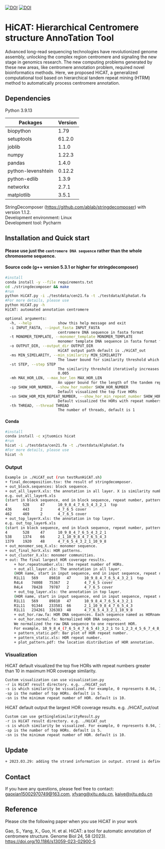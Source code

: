 [![DOI](https://zenodo.org/badge/558735701.svg)](https://zenodo.org/badge/latestdoi/558735701) [![DOI](https://github.com/xjtu-omics/HiCAT/blob/master/gb.png)](https://doi.org/10.1186/s13059-023-02900-5)
# HiCAT: Hierarchical Centromere structure AnnoTation Tool

Advanced long-read sequencing technologies have revolutionized genome assembly, unlocking the complex region centromere and signaling the new stage in genomics research. The new computing problems generated by these new areas, like centromere annotation problem, required novel bioinformatics methods. Here, we proposed HiCAT, a generalized computational tool based on hierarchical tandem repeat mining (HTRM) method to automatically process centromere annotation.
## Dependencies
Python 3.9.13

Packages  | Version |
--------- | --------|
biopython  | 1.79 |
setuptools  | 61.2.0 |
joblib  | 1.1.0 |
numpy  | 1.22.3 |
pandas  | 1.4.0 |
python-levenshtein  | 0.12.2 |
python-edlib  | 1.3.9 |
networkx  | 2.7.1 |
matplotlib  | 3.5.1 |

StringDecomposer (https://github.com/ablab/stringdecomposer) with version 1.1.2.   
Development environment: Linux  
Development tool: Pycharm  

## Installation and Quick start
#### Please use just the `centromere DNA sequence` rather than the whole chromosome sequence.
#### Source code (g++ version 5.3.1 or higher for stringdecomposer)
```Bash
#install
conda install -y --file requirements.txt
cd ./stringdecomposer && make
#run
python HiCAT.py -i ./testdata/cen21.fa -t ./testdata/AlphaSat.fa
#For more details, please use
python HiCAT.py -h
HiCAT: automated annotation centromere

optional arguments:
  -h, --help            show this help message and exit
  -i INPUT_FASTA, --input_fasta INPUT_FASTA
                        centromere DNA sequence in fasta format
  -t MONOMER_TEMPLATE, --monomer_template MONOMER_TEMPLATE
                        monomer template DNA sequence in fasta format for stringdecomposer to build block
  -o OUTPUT_DIR, --output_dir OUTPUT_DIR
                        HiCAT output path default is ./HiCAT_out
  -ms MIN_SIMILARITY, --min_similarity MIN_SIMILARITY
                        The lower bound for similarity threshold which used to remove edges in block graph, default is 0.94
  -st STEP, --step STEP
                        The similarity threshold iteratively increases from min_similarity to nearly 1 with a specific step, default is
                        0.005
  -mh MAX_HOR_LEN, --max_hor_len MAX_HOR_LEN
                        An upper bound for the length of the tandem repeat unit by default 40 monomers for improving efficiency
  -sp SHOW_HOR_NUMBER, --show_hor_number SHOW_HOR_NUMBER
                        Default visualized the top five HORs
  -sn SHOW_HOR_MIN_REPEAT_NUMBER, --show_hor_min_repeat_number SHOW_HOR_MIN_REPEAT_NUMBER
                        Default visualized the HORs with repeat numbers greater than 10
  -th THREAD, --thread THREAD
                        The number of threads, default is 1
```
#### Conda 
```Bash
#install
conda install -c xjtuomics hicat
#run
hicat -i ./testdata/cen21.fa -t ./testdata/AlphaSat.fa
#For more details, please use
hicat -h
```
### Output

```Bash
Example in ./HiCAT_out (run testRunHiCAT.sh)
+ final_decomposition.tsv: the result of stringdecomposer.
+ out_block.sequences: block sequence.
+ out_all_layerX.xls: the annotation in all layer. X is similarity number, 0 is 0.94 and 1 is 0.945 in default. Label "top" represent this region is in top layer. Label "cover" represent this region is covered by a top layer region.
e.g. out_all_layer6.xls 
(start in block sequence, end in block sequence, repeat number, pattern in monomer sequence format, type)
4       528     47      10_9_8_4_7_6_5_4_3_2_1  top
436     443     2       4_7_6_5 cover
462     469     2       4_7_6_5 cover
+ out_top_layerX.xls: the annotation in top layer. 
e.g. out_top_layer6.xls 
(start in block sequence, end in block sequence, repeat number, pattern in monomer sequence format)
4       528     47      10_9_8_4_7_6_5_4_3_2_1
538     1374    66      2_1_10_9_8_4_7_6_5_4_3
1379    1920    48      4_7_6_5_4_3_2_1_10_9_8
+ out_monomer_seq_X.xls: monomer sequence. 
+ out_final_horX.xls: HOR patterns.
+ out_cluster_X.xls: monomer communities.
+ out: The final largest HOR coverage results.
    + hor.repeatnumber.xls: the repeat number of HORs.
    + out_all_layer.xls: The annotation in all layer.
    (HOR name, start in input sequence, end in input sequence, repeat number, pattern in monomer sequence format, type)
    R1L11   569     89810   47      10_9_8_4_7_6_5_4_3_2_1  top
    R4L4    74008   75367   2       4_7_6_5 cover
    R4L4    78428   79787   2       4_7_6_5 cover
    + out_top_layer.xls: the annotation in top layer. 
    (HOR name, start in input sequence, end in input sequence, repeat number, pattern in monomer sequence format)
    R1L11   569     89810   47      10_9_8_4_7_6_5_4_3_2_1
    R1L11   91344   233581  66      2_1_10_9_8_4_7_6_5_4_3
    R1L11   234261  326383  48      4_7_6_5_4_3_2_1_10_9_8
    + out_hor.raw.fa: HOR DNA sequences. Each sequence named as HORname::start-end::strand.
    + out_hor.normal.fa: Normalized HOR DNA sequence. 
    We normalized the raw DNA sequence to one represent HOR. 
    For example, 10_9_8_4_(7_6_5_4_7_6_5_4)_3_2_1 to 1_2_3_4_5_6_7_4_8_9_10 in CEN21.
    + pattern_static.pdf: Bar plot of HOR repeat number.
    + pattern_static.xls: HOR repeat number.
    + plot_pattern.pdf: the location distribution of HOR annotation.

```

### Visualization
HiCAT default visualized the top five HORs with repeat numbers greater than 10 in maximum HOR coverage similarity. 

```Bash
Custom visualization can use visualization.py
-r is HiCAT result directory. e.g. ./HiCAT_out
-s is which similarity be visualized. For example, 0 represents 0.94, 1 represents 0.945 and 2 represents 0.95 in default.
-sp is the number of top HORs. default is 5.
-sn is the minimum repeat number of HOR. default is 10.
```
HiCAT default output the largest HOR coverage results. e.g. ./HiCAT_out/out

```Bash
Custom can use getSingleSimilarityResult.py
-r is HiCAT result directory. e.g. ./HiCAT_out
-s is which similarity be visualized. For example, 0 represents 0.94, 1 represents 0.945 and 2 represents 0.95 in default.
-sp is the number of top HORs. default is 5.
-sn is the minimum repeat number of HOR. default is 10.
```

## Update
```Bash
+ 2023.03.29: adding the strand information in output. strand is defined by compared with input template DNA sequence.
```


## Contact
If you have any questions, please feel free to contact: gaoxian15002970749@163.com, xfyang@xjtu.edu.cn, kaiye@xjtu.edu.cn

## Reference
Please cite the following paper when you use HiCAT in your work

Gao, S., Yang, X., Guo, H. et al. HiCAT: a tool for automatic annotation of centromere structure. Genome Biol 24, 58 (2023). https://doi.org/10.1186/s13059-023-02900-5



